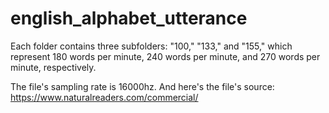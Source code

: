 # english_alphabet_utterance
Each folder contains three subfolders: "100," "133," and "155," which represent 180 words per minute, 240 words per minute, and 270 words per minute, respectively.

The file's sampling rate is 16000hz.
And here's the file's source:
https://www.naturalreaders.com/commercial/

